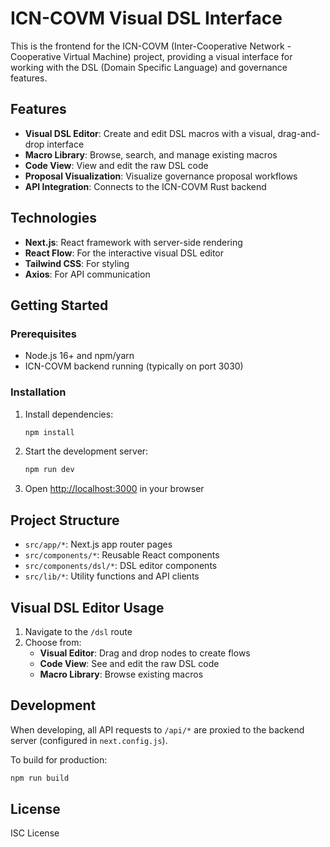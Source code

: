 # ICN-COVM Visual DSL Interface

This is the frontend for the ICN-COVM (Inter-Cooperative Network - Cooperative Virtual Machine) project, providing a visual interface for working with the DSL (Domain Specific Language) and governance features.

## Features

- **Visual DSL Editor**: Create and edit DSL macros with a visual, drag-and-drop interface
- **Macro Library**: Browse, search, and manage existing macros
- **Code View**: View and edit the raw DSL code
- **Proposal Visualization**: Visualize governance proposal workflows
- **API Integration**: Connects to the ICN-COVM Rust backend

## Technologies

- **Next.js**: React framework with server-side rendering
- **React Flow**: For the interactive visual DSL editor
- **Tailwind CSS**: For styling
- **Axios**: For API communication

## Getting Started

### Prerequisites

- Node.js 16+ and npm/yarn
- ICN-COVM backend running (typically on port 3030)

### Installation

1. Install dependencies:
   ```bash
   npm install
   ```

2. Start the development server:
   ```bash
   npm run dev
   ```

3. Open [http://localhost:3000](http://localhost:3000) in your browser

## Project Structure

- `src/app/*`: Next.js app router pages
- `src/components/*`: Reusable React components
- `src/components/dsl/*`: DSL editor components
- `src/lib/*`: Utility functions and API clients

## Visual DSL Editor Usage

1. Navigate to the `/dsl` route
2. Choose from:
   - **Visual Editor**: Drag and drop nodes to create flows
   - **Code View**: See and edit the raw DSL code
   - **Macro Library**: Browse existing macros

## Development

When developing, all API requests to `/api/*` are proxied to the backend server (configured in `next.config.js`).

To build for production:

```bash
npm run build
```

## License

ISC License 